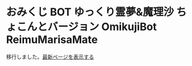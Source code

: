 # おみくじ BOT ゆっくり霊夢&魔理沙 ちょこんとバージョン OmikujiBot ReimuMarisaMate

移行しました。[最新ページを表示する](https://github.com/Pintocuru/OmikujiBot-Docs/blob/main/full/ReimuMarisaMate/README.md)
